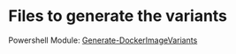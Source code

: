 # Files to generate the variants

Powershell Module: [Generate-DockerImageVariants](https://gitlab.com/leojonathanoh/generate-dockerimagevariants)